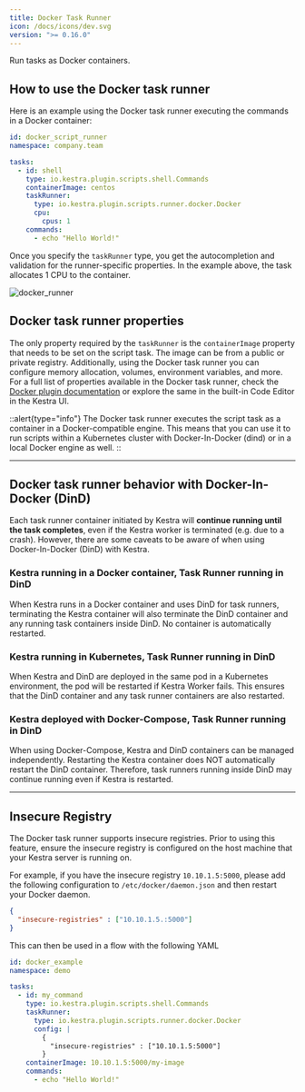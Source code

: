 ```yaml
---
title: Docker Task Runner
icon: /docs/icons/dev.svg
version: ">= 0.16.0"
---
```


Run tasks as Docker containers.

## How to use the Docker task runner
Here is an example using the Docker task runner executing the commands in a Docker container:

```yaml
id: docker_script_runner
namespace: company.team

tasks:
  - id: shell
    type: io.kestra.plugin.scripts.shell.Commands
    containerImage: centos
    taskRunner:
      type: io.kestra.plugin.scripts.runner.docker.Docker
      cpu:
        cpus: 1
    commands:
      - echo "Hello World!"
```

Once you specify the `taskRunner` type, you get the autocompletion and validation for the runner-specific properties. In the example above, the task allocates 1 CPU to the container.

![docker_runner](/docs/concepts/docker_runner.png)

## Docker task runner properties
The only property required by the `taskRunner` is the `containerImage` property that needs to be set on the script task. The image can be from a public or private registry. Additionally, using the Docker task runner you can configure memory allocation, volumes, environment variables, and more. For a full list of properties available in the Docker task runner, check the [Docker plugin documentation](/plugins/plugin-script-python/task-runners/io.kestra.plugin.scripts.runner.docker.Docker) or explore the same in the built-in Code Editor in the Kestra UI.

::alert{type="info"}
The Docker task runner executes the script task as a container in a Docker-compatible engine. This means that you can use it to run scripts within a Kubernetes cluster with Docker-In-Docker (dind) or in a local Docker engine as well.
::

---

## Docker task runner behavior with Docker-In-Docker (DinD)

Each task runner container initiated by Kestra will **continue running until the task completes**, even if the Kestra worker is terminated (e.g. due to a crash). However, there are some caveats to be aware of when using Docker-In-Docker (DinD) with Kestra.

### Kestra running in a Docker container, Task Runner running in DinD

When Kestra runs in a Docker container and uses DinD for task runners, terminating the Kestra container will also terminate the DinD container and any running task containers inside DinD. No container is automatically restarted.

### Kestra running in Kubernetes, Task Runner running in DinD

When Kestra and DinD are deployed in the same pod in a Kubernetes environment, the pod will be restarted if Kestra Worker fails. This ensures that the DinD container and any task runner containers are also restarted.

### Kestra deployed with Docker-Compose, Task Runner running in DinD

When using Docker-Compose, Kestra and DinD containers can be managed independently. Restarting the Kestra container does NOT automatically restart the DinD container. Therefore, task runners running inside DinD may continue running even if Kestra is restarted.

---

## Insecure Registry

The Docker task runner supports insecure registries. Prior to using this feature, ensure the insecure registry is configured on the host machine that your Kestra server is running on.

For example, if you have the insecure registry `10.10.1.5:5000`, please add the following configuration to `/etc/docker/daemon.json` and then restart your Docker daemon.

```json
{
  "insecure-registries" : ["10.10.1.5.:5000"]
}
```

This can then be used in a flow with the following YAML

```yaml
id: docker_example
namespace: demo

tasks:
  - id: my_command
    type: io.kestra.plugin.scripts.shell.Commands
    taskRunner:
      type: io.kestra.plugin.scripts.runner.docker.Docker
      config: |
        {
          "insecure-registries" : ["10.10.1.5:5000"]
        }
    containerImage: 10.10.1.5:5000/my-image
    commands:
      - echo "Hello World!"
```


